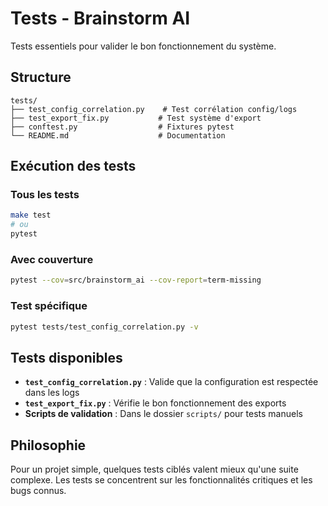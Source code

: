 # Tests - Brainstorm AI

Tests essentiels pour valider le bon fonctionnement du système.

## Structure

```
tests/
├── test_config_correlation.py    # Test corrélation config/logs
├── test_export_fix.py           # Test système d'export  
├── conftest.py                  # Fixtures pytest
└── README.md                    # Documentation
```

## Exécution des tests

### Tous les tests
```bash
make test
# ou
pytest
```

### Avec couverture
```bash
pytest --cov=src/brainstorm_ai --cov-report=term-missing
```

### Test spécifique
```bash
pytest tests/test_config_correlation.py -v
```

## Tests disponibles

- **`test_config_correlation.py`** : Valide que la configuration est respectée dans les logs
- **`test_export_fix.py`** : Vérifie le bon fonctionnement des exports
- **Scripts de validation** : Dans le dossier `scripts/` pour tests manuels

## Philosophie

Pour un projet simple, quelques tests ciblés valent mieux qu'une suite complexe. 
Les tests se concentrent sur les fonctionnalités critiques et les bugs connus. 
